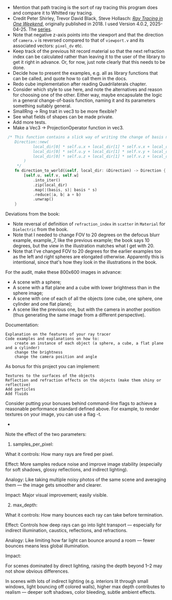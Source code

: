 - Mention that path tracing is the sort of ray tracing this program does and compare it to Whitted ray tracing.
- Credit Peter Shirley, Trevor David Black, Steve Hollasch: [_Ray Tracing in One Weekend_](https://raytracing.github.io/books/RayTracingInOneWeekend.html), originally published in 2018. I used Version 4.0.2, 2025-04-25. The [series](https://raytracing.github.io/).
- Note that negative z-axis points into the viewport and that the direction of `camera.v` is reversed compared to that of `viewport.v` and its associated vectors: `pixel_dv` etc.
- Keep track of the previous hit record material so that the next refraction index can be calculated rather than leaving it to the user of the library to get it right in advance. Or, for now, just note clearly that this needs to be done.
- Decide how to present the examples, e.g. all as library functions that can be called, and quote how to call them in the docs.
- Redo cube implementation after reading Quadrilaterals chapter.
- Consider which style to use here, and note the alternatives and reason for choosing one of the other. Either way, maybe encapsulate the logic in a general change-of-basis function, naming it and its parameters something suitably general.
- SmallRng -> Rng trait in vec3 to be more flexible?
- See what fields of shapes can be made private.
- Add more tests.
- Make a Vec3 -> ProjectionOperator function in vec3.

```rust
 /* This function contains a slick way of writing the change of basis more plainly expresssed as follows.
    Direction::new(
            local_dir[0] * self.u.x + local_dir[1] * self.v.x + local_dir[2] * self.w.x,
            local_dir[0] * self.u.y + local_dir[1] * self.v.y + local_dir[2] * self.w.y,
            local_dir[0] * self.u.z + local_dir[1] * self.v.z + local_dir[2] * self.w.z,
        )
     */
    fn direction_to_world(&self, local_dir: &Direction) -> Direction {
        [self.u, self.v, self.w]
            .into_iter()
            .zip(local_dir)
            .map(|(basis, s)| basis * s)
            .reduce(|a, b| a + b)
            .unwrap()
    }
```

Deviations from the book:

- Note reversal of definition of `refraction_index` in `scatter` in `Material` for `Dielectric` from the book.
- Note that I needed to change FOV to 20 degrees on the defocus blurr example, example_7, like the previous example; the book says 10 degrees, but the view in the illustration matches what I get with 20.
- Note that I've changed FOV to 20 degrees for the earlier examples too as the left and right spheres are elongated otherwise. Apparently this is intentional, since that's how they look in the illustrations in the book.

For the audit, make these 800x600 images in advance:

- A scene with a sphere;
- A scene with a flat plane and a cube with lower brightness than in the sphere image;
- A scene with one of each of all the objects (one cube, one sphere, one cylinder and one flat plane);
- A scene like the previous one, but with the camera in another position (thus generating the same image from a different perspective).

Documentation:

    Explanation on the features of your ray tracer
    Code examples and explanations on how to:
        create an instance of each object (a sphere, a cube, a flat plane and a cylinder)
        change the brightness
        change the camera position and angle

As bonus for this project you can implement:

    Textures to the surfaces of the objects
    Reflection and refraction effects on the objects (make them shiny or reflective)
    Add particles
    Add fluids

Consider putting your bonuses behind command-line flags to achieve a reasonable performance standard defined above. For example, to render textures on your image, you can use a flag -t.

-

Note the effect of the two parameters:

1. samples_per_pixel:

What it controls: How many rays are fired per pixel.

Effect: More samples reduce noise and improve image stability (especially for soft shadows, glossy reflections, and indirect lighting).

Analogy: Like taking multiple noisy photos of the same scene and averaging them — the image gets smoother and clearer.

Impact: Major visual improvement; easily visible.

2. max_depth:

What it controls: How many bounces each ray can take before termination.

Effect: Controls how deep rays can go into light transport — especially for indirect illumination, caustics, reflections, and refractions.

Analogy: Like limiting how far light can bounce around a room — fewer bounces means less global illumination.

Impact:

For scenes dominated by direct lighting, raising the depth beyond 1–2 may not show obvious differences.

In scenes with lots of indirect lighting (e.g. interiors lit through small windows, light bouncing off colored walls), higher max depth contributes to realism — deeper soft shadows, color bleeding, subtle ambient effects.
